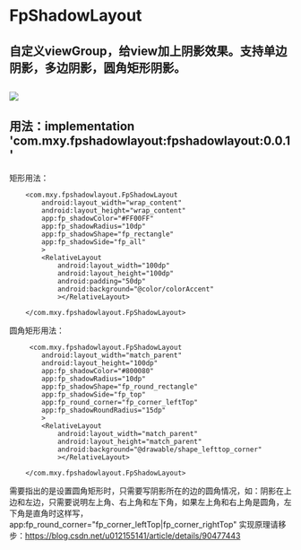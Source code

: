 # FpShadowLayout
## 自定义viewGroup，给view加上阴影效果。支持单边阴影，多边阴影，圆角矩形阴影。
## ![](https://github.com/maxiaoyi/FpShadowLayout/raw/master/demo.png)
## 用法：implementation 'com.mxy.fpshadowlayout:fpshadowlayout:0.0.1'
矩形用法：


        <com.mxy.fpshadowlayout.FpShadowLayout
            android:layout_width="wrap_content"
            android:layout_height="wrap_content"
            app:fp_shadowColor="#FF00FF"
            app:fp_shadowRadius="10dp"
            app:fp_shadowShape="fp_rectangle"
            app:fp_shadowSide="fp_all"
            >
            <RelativeLayout
                android:layout_width="100dp"
                android:layout_height="100dp"
                android:padding="50dp"
                android:background="@color/colorAccent"
                ></RelativeLayout>

        </com.mxy.fpshadowlayout.FpShadowLayout>
 
 圆角矩形用法：

         <com.mxy.fpshadowlayout.FpShadowLayout
            android:layout_width="match_parent"
            android:layout_height="100dp"
            app:fp_shadowColor="#800080"
            app:fp_shadowRadius="10dp"
            app:fp_shadowShape="fp_round_rectangle"
            app:fp_shadowSide="fp_top"
            app:fp_round_corner="fp_corner_leftTop"
            app:fp_shadowRoundRadius="15dp"
            >
            <RelativeLayout
                android:layout_width="match_parent"
                android:layout_height="match_parent"
                android:background="@drawable/shape_lefttop_corner"
                ></RelativeLayout>

        </com.mxy.fpshadowlayout.FpShadowLayout>
 需要指出的是设置圆角矩形时，只需要写阴影所在的边的圆角情况，如：阴影在上边和左边，只需要说明左上角、右上角和左下角，如果左上角和右上角是圆角，左下角是直角时这样写，app:fp_round_corner="fp_corner_leftTop|fp_corner_rightTop"
 实现原理请移步：https://blog.csdn.net/u012155141/article/details/90477443
